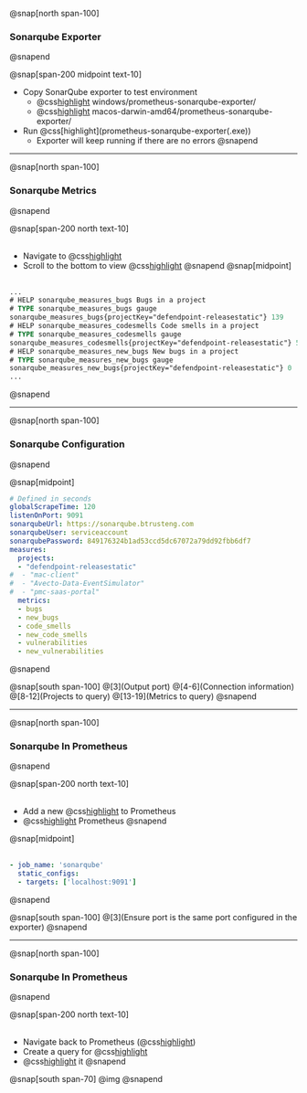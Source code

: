 @snap[north span-100]
### Sonarqube Exporter
@snapend

@snap[span-200 midpoint text-10]
- Copy SonarQube exporter to test environment
  - @css[highlight](Windows:) windows/prometheus-sonarqube-exporter/
  - @css[highlight](Mac:) macos-darwin-amd64/prometheus-sonarqube-exporter/
- Run @css[highlight](prometheus-sonarqube-exporter(.exe&#41;)
  - Exporter will keep running if there are no errors
@snapend

---
@snap[north span-100]
### Sonarqube Metrics
@snapend

@snap[span-200 north text-10]
<br><br>
- Navigate to @css[highlight](localhost:9091/metrics)
- Scroll to the bottom to view @css[highlight](metrics)
@snapend
@snap[midpoint]
<br><br>
```ps
...
# HELP sonarqube_measures_bugs Bugs in a project
# TYPE sonarqube_measures_bugs gauge
sonarqube_measures_bugs{projectKey="defendpoint-releasestatic"} 139
# HELP sonarqube_measures_codesmells Code smells in a project
# TYPE sonarqube_measures_codesmells gauge
sonarqube_measures_codesmells{projectKey="defendpoint-releasestatic"} 5203
# HELP sonarqube_measures_new_bugs New bugs in a project
# TYPE sonarqube_measures_new_bugs gauge
sonarqube_measures_new_bugs{projectKey="defendpoint-releasestatic"} 0
...
```
@snapend

---
@snap[north span-100]
### Sonarqube Configuration
@snapend

@snap[midpoint]
<br>
```yaml
# Defined in seconds
globalScrapeTime: 120
listenOnPort: 9091
sonarqubeUrl: https://sonarqube.btrusteng.com
sonarqubeUser: serviceaccount
sonarqubePassword: 849176324b1ad53ccd5dc67072a79dd92fbb6df7
measures:
  projects:
  - "defendpoint-releasestatic"
#  - "mac-client"
#  - "Avecto-Data-EventSimulator"
#  - "pmc-saas-portal"
  metrics:
  - bugs
  - new_bugs
  - code_smells
  - new_code_smells
  - vulnerabilities
  - new_vulnerabilities
```
@snapend

@snap[south span-100]
@[3](Output port)
@[4-6](Connection information)
@[8-12](Projects to query)
@[13-19](Metrics to query)
@snapend

---
@snap[north span-100]
### Sonarqube In Prometheus
@snapend

@snap[span-200 north text-10]
<br><br>
- Add a new @css[highlight](job) to Prometheus
- @css[highlight](Restart) Prometheus
@snapend

@snap[midpoint]
<br><br>
```yaml
- job_name: 'sonarqube'
  static_configs:
  - targets: ['localhost:9091']
```
@snapend

@snap[south span-100]
@[3](Ensure port is the same port configured in the exporter)
@snapend

---
@snap[north span-100]
### Sonarqube In Prometheus
@snapend

@snap[span-200 north text-10]
<br><br>
- Navigate back to Prometheus (@css[highlight](localhost:9090))
- Create a query for @css[highlight](sonarqube_measures_bugs)
- @css[highlight](Execute) it
@snapend

@snap[south span-70]
@img[](assets/img/sonarqube-query.png)
@snapend